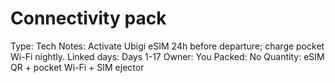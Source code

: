 # Connectivity pack

Type: Tech
Notes: Activate Ubigi eSIM 24h before departure; charge pocket Wi-Fi nightly. Linked days: Days 1-17 Owner: You
Packed: No
Quantity: eSIM QR + pocket Wi-Fi + SIM ejector
